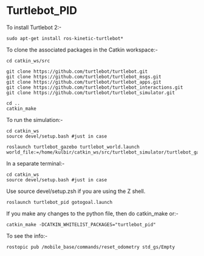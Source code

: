 # Turtlebot_PID

To install Turtlebot 2:-
```
sudo apt-get install ros-kinetic-turtlebot*
```
To clone the associated packages in the Catkin workspace:-
```
cd catkin_ws/src

git clone https://github.com/turtlebot/turtlebot.git  
git clone https://github.com/turtlebot/turtlebot_msgs.git
git clone https://github.com/turtlebot/turtlebot_apps.git
git clone https://github.com/turtlebot/turtlebot_interactions.git
git clone https://github.com/turtlebot/turtlebot_simulator.git

cd ..
catkin_make
```
To run the simulation:-
```
cd catkin_ws
source devel/setup.bash #just in case

roslaunch turtlebot_gazebo turtlebot_world.launch world_file:=/home/kulbir/catkin_ws/src/turtlebot_simulator/turtlebot_gazebo/worlds/empty.world  
```

In a separate terminal:-
```
cd catkin_ws  
source devel/setup.bash #just in case 
```
Use source devel/setup.zsh if you are using the Z shell.
```
roslaunch turtlebot_pid gotogoal.launch  
```

If you make any changes to the python file, then do catkin_make or:-
```
catkin_make -DCATKIN_WHITELIST_PACKAGES="turtlebot_pid"
```
To see the info:-
```
rostopic pub /mobile_base/commands/reset_odometry std_gs/Empty
```


